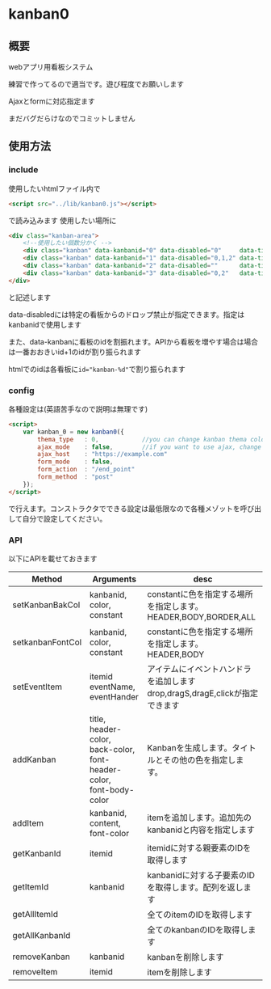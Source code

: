 # kanban0
## 概要
webアプリ用看板システム

練習で作ってるので適当です。遊び程度でお願いします

Ajaxとformに対応指定ます

まだバグだらけなのでコミットしません

## 使用方法
### include
使用したいhtmlファイル内で
```html
<script src="../lib/kanban0.js"></script>
```
で読み込みます
使用したい場所に
```html
<div class="kanban-area">
    <!--使用したい個数分かく -->
    <div class="kanban" data-kanbanid="0" data-disabled="0"     data-title="kanban0"></div>
    <div class="kanban" data-kanbanid="1" data-disabled="0,1,2" data-title="kanban1"></div>
    <div class="kanban" data-kanbanid="2" data-disabled=""      data-title="kanban2"></div>
    <div class="kanban" data-kanbanid="3" data-disabled="0,2"   data-title="kanban3"></div>
</div>
```
    
と記述します

data-disabledには特定の看板からのドロップ禁止が指定できます。指定はkanbanidで使用します

また、data-kanbanに看板のidを割振れます。APIから看板を増やす場合は場合は一番おおきいid+1のidが割り振られます

htmlでのidは各看板に`id="kanban-%d"`で割り振られます

### config

各種設定は(英語苦手なので説明は無理です)

```html
<script>
    var kanban_0 = new kanban0({
        thema_type   : 0,            //you can change kanban thema color . thema_type : 0: nomal-thema-color, 1: for deuteranopia-color, 2:dark-thema-color -1: custom-thema-color (you need set thema-color by API).if you want to choose another thema-color ,you can use kanban API.
        ajax_mode    : false,        //if you want to use ajax, change ajax_mode: true
        ajax_host    : "https://example.com"
        form_mode    : false,
        form_action  : "/end_point"
        form_method  : "post"
    });
</script>
```

で行えます。コンストラクタでできる設定は最低限なので各種メゾットを呼び出して自分で設定してください。

### API 
以下にAPIを載せておきます


| Method           | Arguments                                                                           | desc                                                                           |
|------------------|-------------------------------------------------------------------------------------|--------------------------------------------------------------------------------|
| setKanbanBakCol  | kanbanid,<br> color,<br> constant                                                   | constantに色を指定する場所を指定します。<br>HEADER,BODY,BORDER,ALL             |
| setkanbanFontCol | kanbanid,<br> color,<br> constant                                                   | constantに色を指定する場所を指定します。<br>HEADER,BODY                        |
| setEventItem     | itemid<br>eventName,<br> eventHander                                                | アイテムにイベントハンドラを追加します<br>drop,dragS,dragE,clickが指定できます |
| addKanban        | title, <br>header-color,<br> back-color, <br>font-header-color, <br>font-body-color | Kanbanを生成します。タイトルとその他の色を指定します。                         |
| addItem          | kanbanid,<br>content, <br>font-color                                                | itemを追加します。追加先のkanbanidと内容を指定します                           |
| getKanbanId      | itemid                                                                              | itemidに対する親要素のIDを取得します                                           |
| getItemId        | kanbanid                                                                            | kanbanidに対する子要素のIDを取得します。配列を返します                         |
| getAllItemId     |                                                                                     | 全てのitemのIDを取得します                                                     |
| getAllKanbanId   |                                                                                     | 全てのkanbanのIDを取得します                                                   |
| removeKanban     | kanbanid                                                                            | kanbanを削除します                                                             |
| removeItem       | itemid                                                                              | itemを削除します                                                               |



    
